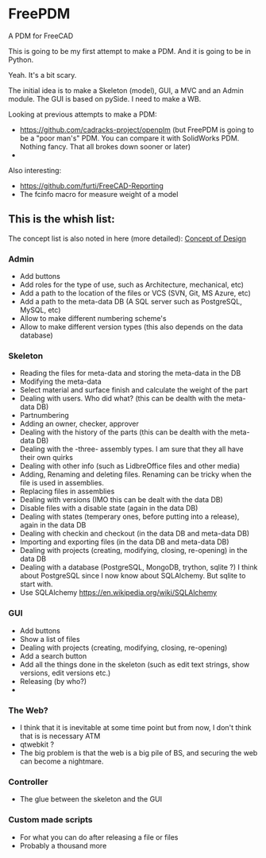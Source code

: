 # FreePDM
A PDM for FreeCAD

This is going to be my first attempt to make a PDM. And it is going to be in Python.

Yeah. It's a bit scary.

The initial idea is to make a Skeleton (model), GUI, a MVC and an Admin module. The GUI is based on pySide. I need to make a WB.

Looking at previous attempts to make a PDM:
* https://github.com/cadracks-project/openplm (but FreePDM is going to be a "poor man's" PDM. You can compare it with SolidWorks PDM. Nothing fancy. That all brokes down sooner or later)
* 

Also interesting:
* https://github.com/furti/FreeCAD-Reporting
* The fcinfo macro for measure weight of a model


## This is the whish list: 
The concept list is also noted in here (more detailed): [Concept of Design](ConceptOfDesign/README.md)

### Admin
* Add buttons
* Add roles for the type of use, such as Architecture, mechanical, etc) 
* Add a path to the location of the files or VCS (SVN, Git, MS Azure, etc)
* Add a path to the meta-data DB (A SQL server such as PostgreSQL, MySQL, etc)
* Allow to make different numbering scheme's
* Allow to make different version types (this also depends on the data database)

### Skeleton
* Reading the files for meta-data and storing the meta-data in the DB
* Modifying the meta-data
* Select material and surface finish and calculate the weight of the part
* Dealing with users. Who did what? (this can be dealth with the meta-data DB)
* Partnumbering
* Adding an owner, checker, approver
* Dealing with the history of the parts (this can be dealth with the meta-data DB)
* Dealing with the -three- assembly types. I am sure that they all have their own quirks
* Dealing with other info (such as LidbreOffice files and other media)
* Adding, Renaming and deleting files. Renaming can be tricky when the file is used in assemblies.
* Replacing files in assemblies
* Dealing with versions (IMO this can be dealt with the data DB)
* Disable files with a disable state (again in the data DB)
* Dealing with states (temperary ones, before putting into a release), again in the data DB
* Dealing with checkin and checkout (in the data DB and meta-data DB)
* Importing and exporting files (in the data DB and meta-data DB)
* Dealing with projects (creating, modifying, closing, re-opening) in the data DB
* Dealing with a database (PostgreSQL, MongoDB, trython, sqlite ?) I think about PostgreSQL since I now know about SQLAlchemy. But sqlite to start with.
* Use SQLAlchemy https://en.wikipedia.org/wiki/SQLAlchemy

### GUI
* Add buttons
* Show a list of files
* Dealing with projects (creating, modifying, closing, re-opening)
* Add a search button
* Add all the things done in the skeleton (such as edit text strings, show versions, edit versions etc.)
* Releasing (by who?)
*

### The Web?
* I think that it is inevitable at some time point but from now, I don't think that is is necessary ATM
* qtwebkit ?
* The big problem is that the web is a big pile of BS, and securing the web can become a nightmare.


### Controller
* The glue between the skeleton and the GUI

### Custom made scripts
* For what you can do after releasing a file or files
* Probably a thousand more


